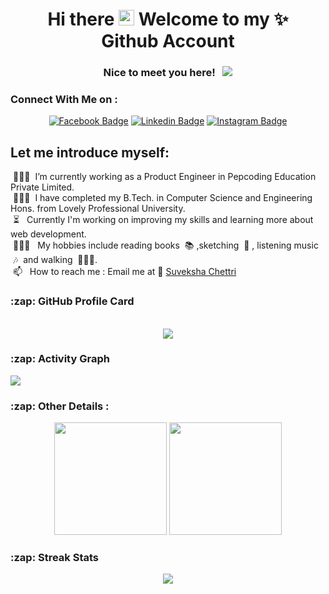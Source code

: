 <h1 align="center"> Hi there <img src="https://media.giphy.com/media/hvRJCLFzcasrR4ia7z/giphy.gif" width="25px"> Welcome to my ✨ <br><span style="text-align:center">Github Account</span></h1>
<div align="center">
  
### Nice to meet you here! &nbsp; ![](https://visitor-badge.glitch.me/badge?page_id=Suveksha)
  
</div>

  
### Connect With Me on :

<div align="center"> 
  
[![Facebook Badge](https://img.shields.io/badge/-Facebook-3b5998?style=flat-square&logo=Facebook&logoColor=white)](https://www.facebook.com/suveksha.chettri)
[![Linkedin Badge](https://img.shields.io/badge/-LinkedIn-0e76a8?style=flat-square&logo=Linkedin&logoColor=white)](https://www.linkedin.com/in/suveksha-chettri-97263416b/)
[![Instagram Badge](https://img.shields.io/badge/-Instagram-e4405f?style=flat-square&logo=Instagram&logoColor=white)](https://www.instagram.com/suveksha_chettri/)
  
 </div>
  
## Let me introduce myself:

&nbsp;👩🏻‍💻&nbsp; I’m currently working as a Product Engineer in Pepcoding Education Private Limited. <br/>
&nbsp;👩🏻‍🎓&nbsp; I have completed my B.Tech. in Computer Science and Engineering Hons. from Lovely Professional University.<br />
&nbsp;⏳ &nbsp; Currently I'm working on improving my skills and learning more about web development. <br />
&nbsp;💆🏼‍♀️ &nbsp; My hobbies include reading books &nbsp;📚&nbsp;,sketching &nbsp;🎨&nbsp;, listening music &nbsp;🎶 &nbsp;and walking &nbsp;🚶🏻‍♀️.  <br />
&nbsp;📫 &nbsp; How to reach me : Email me at 📧 [Suveksha Chettri](mailto:suvekshachettri04@gmail.com?subject=[GitHub]%20Source%20Han%20Sans) <br />

  
<h3>:zap: GitHub Profile Card</h3>
<br />
<div align="center">
  <img src="https://github-profile-summary-cards.vercel.app/api/cards/profile-details?username=Suveksha&theme=vue"/>
</div>

<h3>:zap: Activity Graph</h3>
  <img src="https://activity-graph.herokuapp.com/graph?username=Suveksha&theme=minimal"/>

<h3>:zap: Other Details :</h3>

<p align="center">
  <img height="180em" src="https://github-readme-stats.vercel.app/api?username=Suveksha&show_icons=true&hide_border=true&&count_private=true&include_all_commits=true" />
  <img height="180em" src="https://github-readme-stats.vercel.app/api/top-langs/?username=Suveksha&exclude_repo=KNN-Image-Classification&show_icons=true&hide_border=true&layout=compact&langs_count=8"/>
</p>

<h3>:zap: Streak Stats</h3>
<p align="center"> <img src="https://github-readme-streak-stats.herokuapp.com/?user=Suveksha" />


